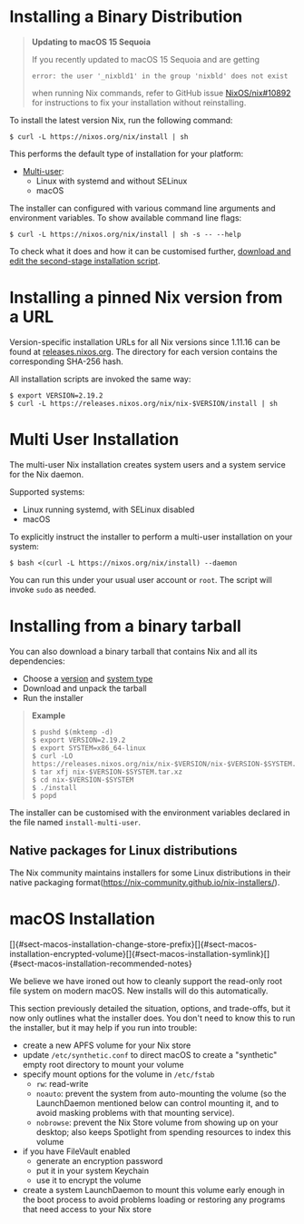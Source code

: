 # Installing a Binary Distribution

> **Updating to macOS 15 Sequoia**
>
> If you recently updated to macOS 15 Sequoia and are getting
> ```console
> error: the user '_nixbld1' in the group 'nixbld' does not exist
> ```
> when running Nix commands, refer to GitHub issue [NixOS/nix#10892](https://github.com/NixOS/nix/issues/10892) for instructions to fix your installation without reinstalling.

To install the latest version Nix, run the following command:

```console
$ curl -L https://nixos.org/nix/install | sh
```

This performs the default type of installation for your platform:

- [Multi-user](#multi-user-installation):
  - Linux with systemd and without SELinux
  - macOS

The installer can configured with various command line arguments and environment variables.
To show available command line flags:

```console
$ curl -L https://nixos.org/nix/install | sh -s -- --help
```

To check what it does and how it can be customised further, [download and edit the second-stage installation script](#installing-from-a-binary-tarball).

# Installing a pinned Nix version from a URL

Version-specific installation URLs for all Nix versions since 1.11.16 can be found at [releases.nixos.org](https://releases.nixos.org/?prefix=nix/).
The directory for each version contains the corresponding SHA-256 hash.

All installation scripts are invoked the same way:

```console
$ export VERSION=2.19.2
$ curl -L https://releases.nixos.org/nix/nix-$VERSION/install | sh
```

# Multi User Installation

The multi-user Nix installation creates system users and a system service for the Nix daemon.

Supported systems:

- Linux running systemd, with SELinux disabled
- macOS

To explicitly instruct the installer to perform a multi-user installation on your system:

```console
$ bash <(curl -L https://nixos.org/nix/install) --daemon
```

You can run this under your usual user account or `root`.
The script will invoke `sudo` as needed.

# Installing from a binary tarball

You can also download a binary tarball that contains Nix and all its dependencies:
- Choose a [version](https://releases.nixos.org/?prefix=nix/) and [system type](../development/building.md#platforms)
- Download and unpack the tarball
- Run the installer

> **Example**
>
> ```console
> $ pushd $(mktemp -d)
> $ export VERSION=2.19.2
> $ export SYSTEM=x86_64-linux
> $ curl -LO https://releases.nixos.org/nix/nix-$VERSION/nix-$VERSION-$SYSTEM.tar.xz
> $ tar xfj nix-$VERSION-$SYSTEM.tar.xz
> $ cd nix-$VERSION-$SYSTEM
> $ ./install
> $ popd
> ```

The installer can be customised with the environment variables declared in the file named `install-multi-user`.

## Native packages for Linux distributions

The Nix community maintains installers for some Linux distributions in their native packaging format(https://nix-community.github.io/nix-installers/).

# macOS Installation

<!-- anchors to catch existing links -->
[]{#sect-macos-installation-change-store-prefix}[]{#sect-macos-installation-encrypted-volume}[]{#sect-macos-installation-symlink}[]{#sect-macos-installation-recommended-notes}

We believe we have ironed out how to cleanly support the read-only root file system
on modern macOS. New installs will do this automatically.

This section previously detailed the situation, options, and trade-offs,
but it now only outlines what the installer does. You don't need to know
this to run the installer, but it may help if you run into trouble:

- create a new APFS volume for your Nix store
- update `/etc/synthetic.conf` to direct macOS to create a "synthetic"
  empty root directory to mount your volume
- specify mount options for the volume in `/etc/fstab`
  - `rw`: read-write
  - `noauto`: prevent the system from auto-mounting the volume (so the
    LaunchDaemon mentioned below can control mounting it, and to avoid
    masking problems with that mounting service).
  - `nobrowse`: prevent the Nix Store volume from showing up on your
    desktop; also keeps Spotlight from spending resources to index
    this volume
  <!-- TODO:
  - `suid`: honor setuid? surely not? ...
  - `owners`: honor file ownership on the volume

    For now I'll avoid pretending to understand suid/owners more
    than I do. There've been some vague reports of file-ownership
    and permission issues, particularly in cloud/VM/headless setups.
    My pet theory is that this has something to do with these setups
    not having a token that gets delegated to initial/admin accounts
    on macOS. See scripts/create-darwin-volume.sh for a little more.

    In any case, by Dec 4 2021, it _seems_ like some combination of
    suid, owners, and calling diskutil enableOwnership have stopped
    new reports from coming in. But I hesitate to celebrate because we
    haven't really named and catalogued the behavior, understood what
    we're fixing, and validated that all 3 components are essential.
  -->
- if you have FileVault enabled
    - generate an encryption password
    - put it in your system Keychain
    - use it to encrypt the volume
- create a system LaunchDaemon to mount this volume early enough in the
  boot process to avoid problems loading or restoring any programs that
  need access to your Nix store

